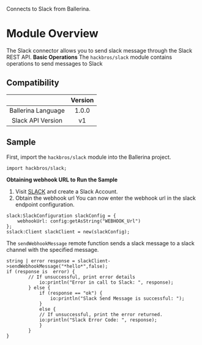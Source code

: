 Connects to Slack from Ballerina. 
# Module Overview
The Slack connector allows you to send slack message through the Slack REST API.
**Basic Operations**
The `hackbros/slack` module contains operations to send messages to Slack
## Compatibility
|                          |    Version     |
|:------------------------:|:--------------:|
| Ballerina Language       | 1.0.0          |
| Slack API Version        | v1             |
## Sample
First, import the `hackbros/slack` module into the Ballerina project.
```ballerina
import hackbros/slack;
```
**Obtaining webhook URL to Run the Sample**
1. Visit [SLACK](https://api.slack.com/incoming-webhooks/) and create a Slack Account.
2. Obtain the webhook url
You can now enter the webhook url in the slack endpoint configuration.
```ballerina
slack:SlackConfiguration slackConfig = {
    webhookUrl: config:getAsString("WEBHOOK_Url")
};
sslack:Client slackClient = new(slackConfig);
```
The `sendWebhookMessage` remote function sends a slack message to a slack channel with the specified message.
```ballerina
string | error response = slackClient->sendWebhookMessage("*hello*",false);
if (response is  error) {
        // If unsuccessful, print error details
            io:println("Error in call to Slack: ", response);
        } else {
            if (response == "ok") {
                io:println("Slack Send Message is successful: ");
            }
            else {
            // If unsuccessful, print the error returned.
            io:println("Slack Error Code: ", response);
            }
        }
}
```